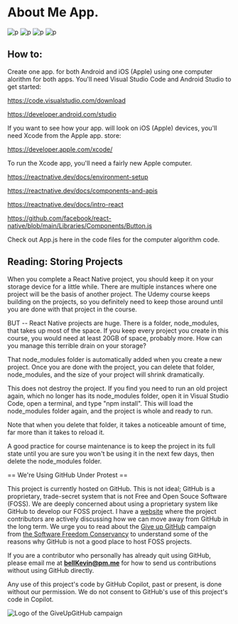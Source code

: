 # About Me App.

![p](https://github.com/bell-kevin/aboutMeApp/blob/main/pictures/1.PNG) ![p](https://github.com/bell-kevin/aboutMeApp/blob/main/pictures/2.PNG) ![p](https://github.com/bell-kevin/aboutMeApp/blob/main/pictures/3.PNG) ![p](https://github.com/bell-kevin/aboutMeApp/blob/main/pictures/4.PNG)

## How to:

Create one app. for both Android and iOS (Apple) using one computer alorithm for both apps. You'll need Visual Studio Code and Android Studio to get started:

https://code.visualstudio.com/download

https://developer.android.com/studio

If you want to see how your app. will look on iOS (Apple) devices, you'll need Xcode from the Apple app. store:

https://developer.apple.com/xcode/

To run the Xcode app, you'll need a fairly new Apple computer.

https://reactnative.dev/docs/environment-setup

https://reactnative.dev/docs/components-and-apis

https://reactnative.dev/docs/intro-react

https://github.com/facebook/react-native/blob/main/Libraries/Components/Button.js

Check out App.js here in the code files for the computer algorithm code.

## Reading: Storing Projects

When you complete a React Native project, you should keep it on your storage device for a little while. There are multiple instances where one project will be the basis of another project. The Udemy course keeps building on the projects, so you definitely need to keep those around until you are done with that project in the course.

BUT -- React Native projects are huge. There is a folder, node_modules, that takes up most of the space. If you keep every project you create in this course, you would need at least 20GB of space, probably more. How can you manage this terrible drain on your storage?

That node_modules folder is automatically added when you create a new project. Once you are done with the project, you can delete that folder, node_modules, and the size of your project will shrink dramatically.

This does not destroy the project. If you find you need to run an old project again, which no longer has its node_modules folder, open it in Visual Studio Code, open a terminal, and type "npm install". This will load the node_modules folder again, and the project is whole and ready to run.

Note that when you delete that folder, it takes a noticeable amount of time, far more than it takes to reload it.

A good practice for course maintenance is to keep the project in its full state until you are sure you won't be using it in the next few days, then delete the node_modules folder.

== We're Using GitHub Under Protest ==

This project is currently hosted on GitHub.  This is not ideal; GitHub is a
proprietary, trade-secret system that is not Free and Open Souce Software
(FOSS).  We are deeply concerned about using a proprietary system like GitHub
to develop our FOSS project. I have a [website](https://bellKevin.me) where the
project contributors are actively discussing how we can move away from GitHub
in the long term.  We urge you to read about the [Give up GitHub](https://GiveUpGitHub.org) campaign 
from [the Software Freedom Conservancy](https://sfconservancy.org) to understand some of the reasons why GitHub is not 
a good place to host FOSS projects.

If you are a contributor who personally has already quit using GitHub, please
email me at **bellKevin@pm.me** for how to send us contributions without
using GitHub directly.

Any use of this project's code by GitHub Copilot, past or present, is done
without our permission.  We do not consent to GitHub's use of this project's
code in Copilot.

![Logo of the GiveUpGitHub campaign](https://sfconservancy.org/img/GiveUpGitHub.png)
